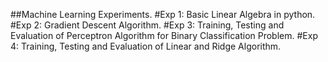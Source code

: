 ##Machine Learning Experiments.
#Exp 1: Basic Linear Algebra in python.
#Exp 2: Gradient Descent Algorithm.
#Exp 3: Training, Testing and Evaluation of Perceptron Algorithm for Binary Classification Problem.
#Exp 4: Training, Testing and Evaluation of Linear and Ridge Algorithm.
